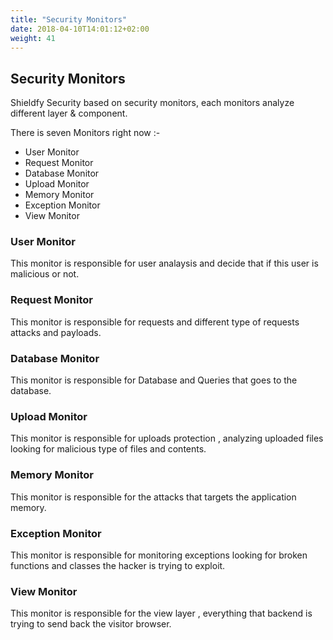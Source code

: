```yaml
---
title: "Security Monitors"
date: 2018-04-10T14:01:12+02:00
weight: 41
---
```


## Security Monitors

Shieldfy Security based on security monitors, each monitors analyze different layer & component.

There is seven Monitors right now :-

- User Monitor
- Request Monitor
- Database Monitor
- Upload Monitor
- Memory Monitor
- Exception Monitor
- View Monitor

### User Monitor

This monitor is responsible for user analaysis and decide that if this user is malicious or not.

### Request Monitor

This monitor is responsible for requests and different type of requests attacks and payloads.

### Database Monitor

This monitor is responsible for Database and Queries that goes to the database.

### Upload Monitor

This monitor is responsible for uploads protection , analyzing uploaded files looking for malicious type of files and contents.

### Memory Monitor

This monitor is responsible for the attacks that targets the application memory.

### Exception Monitor

This monitor is responsible for monitoring exceptions looking for broken functions and classes the hacker is trying to exploit.

### View Monitor

This monitor is responsible for the view layer , everything that backend is trying to send back the visitor browser.